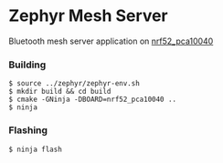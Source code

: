 # Zephyr Mesh Server

Bluetooth mesh server application on [nrf52_pca10040](http://docs.zephyrproject.org/boards/arm/nrf52_pca10040/doc/nrf52_pca10040.html)

### Building
    $ source ../zephyr/zephyr-env.sh
    $ mkdir build && cd build
    $ cmake -GNinja -DBOARD=nrf52_pca10040 ..
    $ ninja

### Flashing
    $ ninja flash